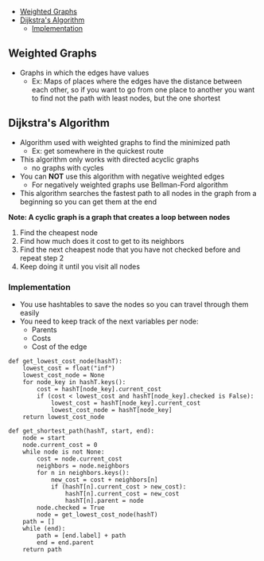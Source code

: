 - [Weighted Graphs](#weighted-graphs)
- [Dijkstra's Algorithm](#dijkstras-algorithm)
    - [Implementation](#implementation)

## Weighted Graphs
- Graphs in which the edges have values
    - Ex: Maps of places where the edges have the distance between each other, so if you want to go from one place to another you want to find not the path with least nodes, but the one shortest

## Dijkstra's Algorithm
- Algorithm used with weighted graphs to find the minimized path
    - Ex: get somewhere in the quickest route
- This algorithm only works with directed acyclic graphs
    - no graphs with cycles
- You can **NOT** use this algorithm with negative weighted edges
    - For negatively weighted graphs use Bellman-Ford algorithm
- This algorithm searches the fastest path to all nodes in the graph from a beginning so you can get them at the end

**Note: A cyclic graph is a graph that creates a loop between nodes**

1. Find the cheapest node
2. Find how much does it cost to get to its neighbors
3. Find the next cheapest node that you have not checked before and repeat step 2
4. Keep doing it until you visit all nodes

### Implementation
- You use hashtables to save the nodes so you can travel through them easily
- You need to keep track of the next variables per node:
    - Parents
    - Costs
    - Cost of the edge

```
def get_lowest_cost_node(hashT):
    lowest_cost = float("inf")
    lowest_cost_node = None
    for node_key in hashT.keys():
        cost = hashT[node_key].current_cost
        if (cost < lowest_cost and hashT[node_key].checked is False):
            lowest_cost = hashT[node_key].current_cost
            lowest_cost_node = hashT[node_key]
    return lowest_cost_node

def get_shortest_path(hashT, start, end):
    node = start
    node.current_cost = 0
    while node is not None:
        cost = node.current_cost
        neighbors = node.neighbors
        for n in neighbors.keys():
            new_cost = cost + neighbors[n]
            if (hashT[n].current_cost > new_cost):
                hashT[n].current_cost = new_cost
                hashT[n].parent = node
        node.checked = True
        node = get_lowest_cost_node(hashT)
    path = []
    while (end):
        path = [end.label] + path
        end = end.parent
    return path
```
